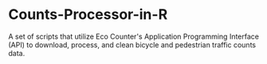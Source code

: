 # Counts-Processor-in-R
A set of scripts that utilize Eco Counter's Application Programming Interface (API) to download, process, and clean bicycle and pedestrian traffic counts data.
